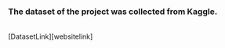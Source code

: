 ###  The dataset of the project was collected from Kaggle.
<br/>
[DatasetLink][websitelink] 

[websitelink]: https://www.kaggle.com/datasets/swoyam2609/fresh-and-stale-classification/
